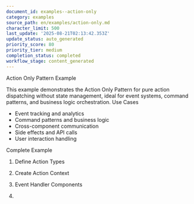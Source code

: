 ```yaml
---
document_id: examples--action-only
category: examples
source_path: en/examples/action-only.md
character_limit: 500
last_update: '2025-08-21T02:13:42.353Z'
update_status: auto_generated
priority_score: 80
priority_tier: medium
completion_status: completed
workflow_stage: content_generated
---
```

Action Only Pattern Example

This example demonstrates the Action Only Pattern for pure action dispatching without state management, ideal for event systems, command patterns, and business logic orchestration. Use Cases

- Event tracking and analytics
- Command patterns and business logic
- Cross-component communication
- Side effects and API calls
- User interaction handling

Complete Example

1. Define Action Types

2. Create Action Context

3. Event Handler Components

4.
